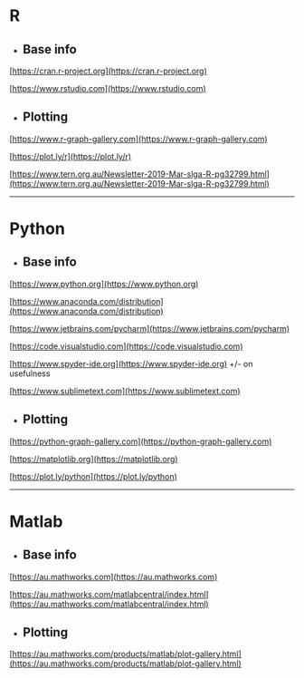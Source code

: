 # R
* ## Base info

[https://cran.r-project.org](https://cran.r-project.org)

[https://www.rstudio.com](https://www.rstudio.com)

* ## Plotting

[https://www.r-graph-gallery.com](https://www.r-graph-gallery.com)

[https://plot.ly/r](https://plot.ly/r)

[https://www.tern.org.au/Newsletter-2019-Mar-slga-R-pg32799.html](https://www.tern.org.au/Newsletter-2019-Mar-slga-R-pg32799.html)

---

# Python
* ## Base info

[https://www.python.org](https://www.python.org)

[https://www.anaconda.com/distribution](https://www.anaconda.com/distribution)

[https://www.jetbrains.com/pycharm](https://www.jetbrains.com/pycharm)

[https://code.visualstudio.com](https://code.visualstudio.com)

[https://www.spyder-ide.org](https://www.spyder-ide.org) +/- on usefulness

[https://www.sublimetext.com](https://www.sublimetext.com)

* ## Plotting

[https://python-graph-gallery.com](https://python-graph-gallery.com)

[https://matplotlib.org](https://matplotlib.org)

[https://plot.ly/python](https://plot.ly/python)

---

# Matlab
* ## Base info

[https://au.mathworks.com](https://au.mathworks.com)

[https://au.mathworks.com/matlabcentral/index.html](https://au.mathworks.com/matlabcentral/index.html)

* ## Plotting

[https://au.mathworks.com/products/matlab/plot-gallery.html](https://au.mathworks.com/products/matlab/plot-gallery.html)

